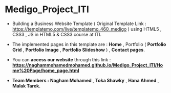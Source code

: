 # Medigo_Project_ITI

- Building a Business Website Template ( Original Template Link : https://templatemo.com/live/templatemo_460_medigo ) using HTML5 , CSS3 , JS in HTML5 & CSS3 course at ITI.

- The implemented pages in this template are : **Home** , Portfolio ( **Portfolio Grid** , **Portfolio Image** , **Portfolio Slideshow** ) , **Contact pages**.

- You can **access our website** through this link : **https://naghammohamedmohamed.github.io/Medigo_Project_ITI/Home%20Page/home_page.html**
  
- **Team Members :** **Nagham Mohamed** , **Toka Shawky** , **Hana Ahmed** , **Malak Tarek.**
